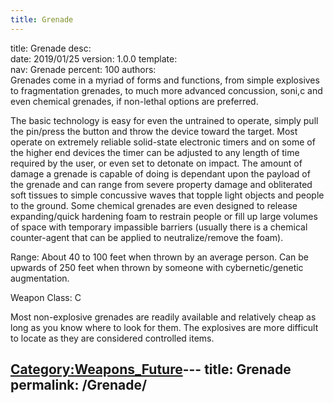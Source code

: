 ```yaml
---
title: Grenade
---
```


title:		Grenade
desc:		
date:		2019/01/25
version:	1.0.0
template:	
nav:		Grenade
percent:	100
authors:	
Grenades come in a myriad of forms and functions, from simple explosives
to fragmentation grenades, to much more advanced concussion, soni,c and
even chemical grenades, if non-lethal options are preferred.

The basic technology is easy for even the untrained to operate, simply
pull the pin/press the button and throw the device toward the target.
Most operate on extremely reliable solid-state electronic timers and on
some of the higher end devices the timer can be adjusted to any length
of time required by the user, or even set to detonate on impact. The
amount of damage a grenade is capable of doing is dependant upon the
payload of the grenade and can range from severe property damage and
obliterated soft tissues to simple concussive waves that topple light
objects and people to the ground. Some chemical grenades are even
designed to release expanding/quick hardening foam to restrain people or
fill up large volumes of space with temporary impassible barriers
(usually there is a chemical counter-agent that can be applied to
neutralize/remove the foam).

Range: About 40 to 100 feet when thrown by an average person. Can be
upwards of 250 feet when thrown by someone with cybernetic/genetic
augmentation.

Weapon Class: C

Most non-explosive grenades are readily available and relatively cheap
as long as you know where to look for them. The explosives are more
difficult to locate as they are considered controlled items.

[Category:Weapons_Future](Category:Weapons_Future "wikilink")---
title: Grenade
permalink: /Grenade/
---

